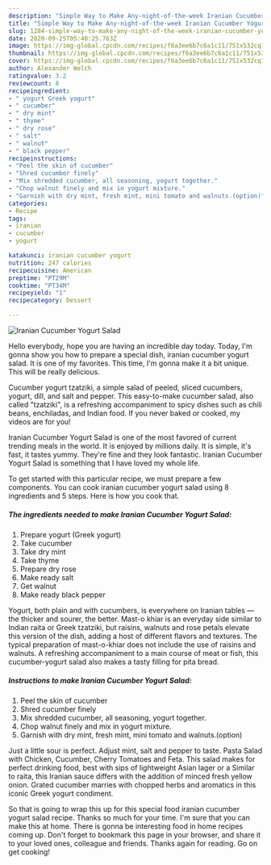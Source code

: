 ```yaml
---
description: "Simple Way to Make Any-night-of-the-week Iranian Cucumber Yogurt Salad"
title: "Simple Way to Make Any-night-of-the-week Iranian Cucumber Yogurt Salad"
slug: 1284-simple-way-to-make-any-night-of-the-week-iranian-cucumber-yogurt-salad
date: 2020-09-25T05:40:25.763Z
image: https://img-global.cpcdn.com/recipes/f6a3ee6b7c6a1c11/751x532cq70/iranian-cucumber-yogurt-salad-recipe-main-photo.jpg
thumbnail: https://img-global.cpcdn.com/recipes/f6a3ee6b7c6a1c11/751x532cq70/iranian-cucumber-yogurt-salad-recipe-main-photo.jpg
cover: https://img-global.cpcdn.com/recipes/f6a3ee6b7c6a1c11/751x532cq70/iranian-cucumber-yogurt-salad-recipe-main-photo.jpg
author: Alexander Welch
ratingvalue: 3.2
reviewcount: 8
recipeingredient:
- " yogurt Greek yogurt"
- " cucumber"
- " dry mint"
- " thyme"
- " dry rose"
- " salt"
- " walnut"
- " black pepper"
recipeinstructions:
- "Peel the skin of cucumber"
- "Shred cucumber finely"
- "Mix shredded cucumber, all seasoning, yogurt together."
- "Chop walnut finely and mix in yogurt mixture."
- "Garnish with dry mint, fresh mint, mini tomato and walnuts.(option)"
categories:
- Recipe
tags:
- iranian
- cucumber
- yogurt

katakunci: iranian cucumber yogurt 
nutrition: 247 calories
recipecuisine: American
preptime: "PT29M"
cooktime: "PT34M"
recipeyield: "1"
recipecategory: Dessert

---
```



![Iranian Cucumber Yogurt Salad](https://img-global.cpcdn.com/recipes/f6a3ee6b7c6a1c11/751x532cq70/iranian-cucumber-yogurt-salad-recipe-main-photo.jpg)

Hello everybody, hope you are having an incredible day today. Today, I'm gonna show you how to prepare a special dish, iranian cucumber yogurt salad. It is one of my favorites. This time, I'm gonna make it a bit unique. This will be really delicious.

Cucumber yogurt tzatziki, a simple salad of peeled, sliced cucumbers, yogurt, dill, and salt and pepper. This easy-to-make cucumber salad, also called &#34;tzatziki&#34;, is a refreshing accompaniment to spicy dishes such as chili beans, enchiladas, and Indian food. If you never baked or cooked, my videos are for you!

Iranian Cucumber Yogurt Salad is one of the most favored of current trending meals in the world. It is enjoyed by millions daily. It is simple, it's fast, it tastes yummy. They're fine and they look fantastic. Iranian Cucumber Yogurt Salad is something that I have loved my whole life.


To get started with this particular recipe, we must prepare a few components. You can cook iranian cucumber yogurt salad using 8 ingredients and 5 steps. Here is how you cook that.

<!--inarticleads1-->

##### The ingredients needed to make Iranian Cucumber Yogurt Salad:

1. Prepare  yogurt (Greek yogurt)
1. Take  cucumber
1. Take  dry mint
1. Take  thyme
1. Prepare  dry rose
1. Make ready  salt
1. Get  walnut
1. Make ready  black pepper


Yogurt, both plain and with cucumbers, is everywhere on Iranian tables — the thicker and sourer, the better. Mast-o khiar is an everyday side similar to Indian raita or Greek tzatziki, but raisins, walnuts and rose petals elevate this version of the dish, adding a host of different flavors and textures. The typical preparation of mast-o-khiar does not include the use of raisins and walnuts. A refreshing accompaniment to a main course of meat or fish, this cucumber-yogurt salad also makes a tasty filling for pita bread. 

<!--inarticleads2-->

##### Instructions to make Iranian Cucumber Yogurt Salad:

1. Peel the skin of cucumber
1. Shred cucumber finely
1. Mix shredded cucumber, all seasoning, yogurt together.
1. Chop walnut finely and mix in yogurt mixture.
1. Garnish with dry mint, fresh mint, mini tomato and walnuts.(option)


Just a little sour is perfect. Adjust mint, salt and pepper to taste. Pasta Salad with Chicken, Cucumber, Cherry Tomatoes and Feta. This salad makes for perfect drinking food, best with sips of lightweight Asian lager or a Similar to raita, this Iranian sauce differs with the addition of minced fresh yellow onion. Grated cucumber marries with chopped herbs and aromatics in this iconic Greek yogurt condiment. 

So that is going to wrap this up for this special food iranian cucumber yogurt salad recipe. Thanks so much for your time. I'm sure that you can make this at home. There is gonna be interesting food in home recipes coming up. Don't forget to bookmark this page in your browser, and share it to your loved ones, colleague and friends. Thanks again for reading. Go on get cooking!
